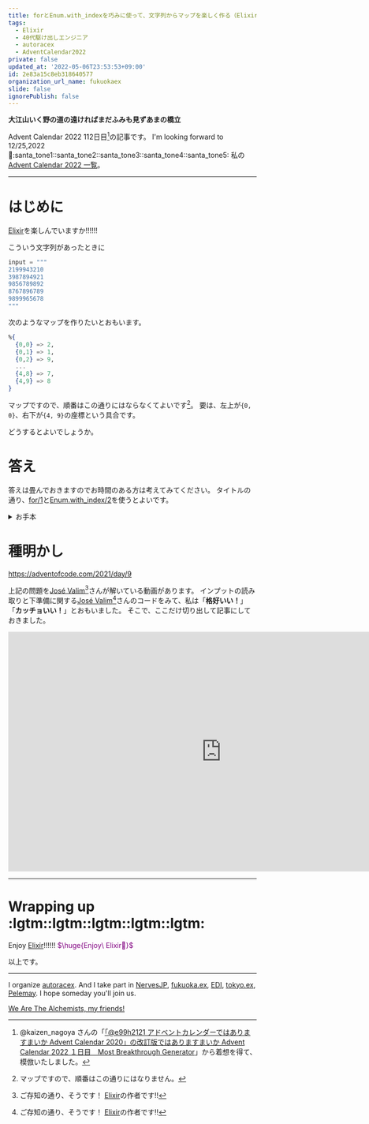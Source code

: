 ```yaml
---
title: forとEnum.with_indexを巧みに使って、文字列からマップを楽しく作る（Elixir）
tags:
  - Elixir
  - 40代駆け出しエンジニア
  - autoracex
  - AdventCalendar2022
private: false
updated_at: '2022-05-06T23:53:53+09:00'
id: 2e83a15c8eb318640577
organization_url_name: fukuokaex
slide: false
ignorePublish: false
---
```


**大江山いく野の道の遠ければまだふみも見ずあまの橋立**

Advent Calendar 2022 112日目[^1]の記事です。
I'm looking forward to 12/25,2022 :santa::santa_tone1::santa_tone2::santa_tone3::santa_tone4::santa_tone5:
私の[Advent Calendar 2022 一覧](https://docs.google.com/spreadsheets/d/1HQvFjagQLRPjOYAjDVzWp9S4b8dKixxvvaz_TtbZWto/edit#gid=1723448955)。

[^1]: @kaizen_nagoya さんの「[「@e99h2121 アドベントカレンダーではありますまいか Advent Calendar 2020」の改訂版ではありますまいか Advent Calendar 2022 １日目　Most Breakthrough Generator](https://qiita.com/kaizen_nagoya/items/49ebebee3a0377f3b59b)」から着想を得て、模倣いたしました。 

---



# はじめに

[Elixir](https://elixir-lang.org/)を楽しんでいますか:bangbang::bangbang::bangbang:

こういう文字列があったときに

```elixir
input = """
2199943210
3987894921
9856789892
8767896789
9899965678
"""
```

次のようなマップを作りたいとおもいます。

```elixir
%{
  {0,0} => 2,
  {0,1} => 1,
  {0,2} => 9,
  ...
  {4,8} => 7,
  {4,9} => 8
}
```

マップですので、順番はこの通りにはならなくてよいです[^3]。
要は、左上が`{0, 0}`、右下が`{4, 9}`の座標という具合です。

[^3]: マップですので、順番はこの通りにはなりません。


どうするとよいでしょうか。

# 答え

答えは畳んでおきますのでお時間のある方は考えてみてください。
タイトルの通り、[for/1](https://hexdocs.pm/elixir/Kernel.SpecialForms.html#for/1)と[Enum.with_index/2](https://hexdocs.pm/elixir/Enum.html#with_index/2)を使うとよいです。


<details><summary>お手本</summary>

```elixir
grid =
  for {line, row} <- Enum.with_index(input |> String.split("\n", trim: true)),
      {number, col} <- Enum.with_index(line |> String.to_charlist()),
      into: %{} do
    {{row, col}, number - ?0}
  end
```

どうでしょうか！
[for/1](https://hexdocs.pm/elixir/Kernel.SpecialForms.html#for/1)と[Enum.with_index/2](https://hexdocs.pm/elixir/Enum.html#with_index/2)が巧みに利用されているように私には見えます！

</details>



# 種明かし

https://adventofcode.com/2021/day/9

上記の問題を[José Valim](https://twitter.com/josevalim)[^2]さんが解いている動画があります。
インプットの読み取りと下準備に関する[José Valim](https://twitter.com/josevalim)[^2]さんのコードをみて、私は「**格好いい！**」「**カッチョいい！**」とおもいました。
そこで、ここだけ切り出して記事にしておきました。

[^2]: ご存知の通り、そうです！ [Elixir](https://elixir-lang.org/)の作者です:bangbang:


<iframe width="864" height="486" src="https://www.youtube.com/embed/vtqNhatQCIo" title="YouTube video player" frameborder="0" allow="accelerometer; autoplay; clipboard-write; encrypted-media; gyroscope; picture-in-picture" allowfullscreen></iframe>



---

# Wrapping up :lgtm::lgtm::lgtm::lgtm::lgtm:



Enjoy [Elixir](https://elixir-lang.org/):bangbang::bangbang::bangbang:
<font color="purple">$\huge{Enjoy\ Elixir🚀}$</font>



以上です。





---



I organize [autoracex](https://autoracex.connpass.com/).
And I take part in [NervesJP](https://nerves-jp.connpass.com/), [fukuoka.ex](https://fukuokaex.connpass.com/), [EDI](https://fukuokaex.connpass.com/), [tokyo.ex](https://beam-lang.connpass.com/), [Pelemay](https://pelemay.connpass.com/).
I hope someday you'll join us.

[We Are The Alchemists, my friends!](https://www.youtube.com/watch?v=04854XqcfCY)





